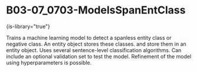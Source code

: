 # B03-07_0703-ModelsSpanEntClass

{is-library="true"}

<snippet id="B03-07_0703-ModelsSpanEntClass_snippet">



Trains a machine learning model to detect a spanless entity class or negative class. An entity object stores these classes. and store them in an entity object. Uses several sentence-level classification algorithms. Can include an optional validation set to test the model. Refinement of the model using hyperparameters is possible.


</snippet>